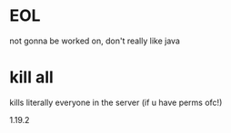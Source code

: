 # EOL

not gonna be worked on, don't really like java

# kill all

kills literally everyone in the server (if u have perms ofc!)

1.19.2
